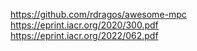 https://github.com/rdragos/awesome-mpc <br/>
https://eprint.iacr.org/2020/300.pdf <br/>
https://eprint.iacr.org/2022/062.pdf
